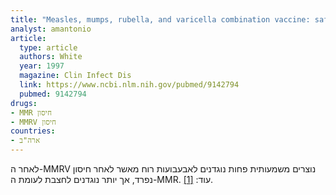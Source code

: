 ```yaml
---
title: "Measles, mumps, rubella, and varicella combination vaccine: safety and immunogenicity alone and in combination with other vaccines given to children. Measles, Mumps, Rubella, Varicella Vaccine Study Group"
analyst: amantonio
article:
  type: article
  authors: White
  year: 1997
  magazine: Clin Infect Dis
  link: https://www.ncbi.nlm.nih.gov/pubmed/9142794
  pubmed: 9142794
drugs:
- MMR חיסון
- MMRV חיסון
countries:
- ארה"ב
---
```


לאחר ה-MMRV נוצרים משמעותית פחות נוגדנים לאבעבועות רוח מאשר לאחר חיסון נפרד, אך יותר נוגדנים לחצבת לעומת ה-MMR. עוד: [[1]](https://www.ncbi.nlm.nih.gov/pubmed/9239770).
